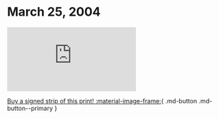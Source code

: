 # March 25, 2004

![](https://www.achewood.com/comic.php?date=03252004)

[Buy a signed strip of this print! :material-image-frame:](https://achewood-holiday-pop-up.myshopify.com/products/strip#03282004){ .md-button .md-button--primary }
